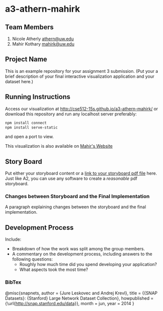 a3-athern-mahirk
===============

## Team Members

1. Nicole Atherly athern@uw.edu
2. Mahir Kothary mahirk@uw.edu

## Project Name

This is an example repository for your assignment 3 submission.
(Put your a brief description of your final interactive visualization application and your dataset here.)


## Running Instructions

Access our visualization at http://cse512-15s.github.io/a3-athern-mahirk/ or download this repository and run any localhost server preferably:

```sh
npm install connect
npm install serve-static
```
and open a port to view.

This visualization is also available on [Mahir's Website](http://mahirk.me/d3playground/higgstwitter/)

## Story Board

Put either your storyboard content or a [link to your storyboard pdf file](storyboard.pdf?raw=true) here. Just like A2, you can use any software to create a *reasonable* pdf storyboard.


### Changes between Storyboard and the Final Implementation

A paragraph explaining changes between the storyboard and the final implementation.


## Development Process

Include:
- Breakdown of how the work was split among the group members.
- A commentary on the development process, including answers to the following questions:
  - Roughly how much time did you spend developing your application?
  - What aspects took the most time?


### BibTex

  @misc{snapnets,
    author       = {Jure Leskovec and Andrej Krevl},
    title        = {{SNAP Datasets}: {Stanford} Large Network Dataset Collection},
    howpublished = {\url{http://snap.stanford.edu/data}},
    month        = jun,
    year         = 2014
  }
